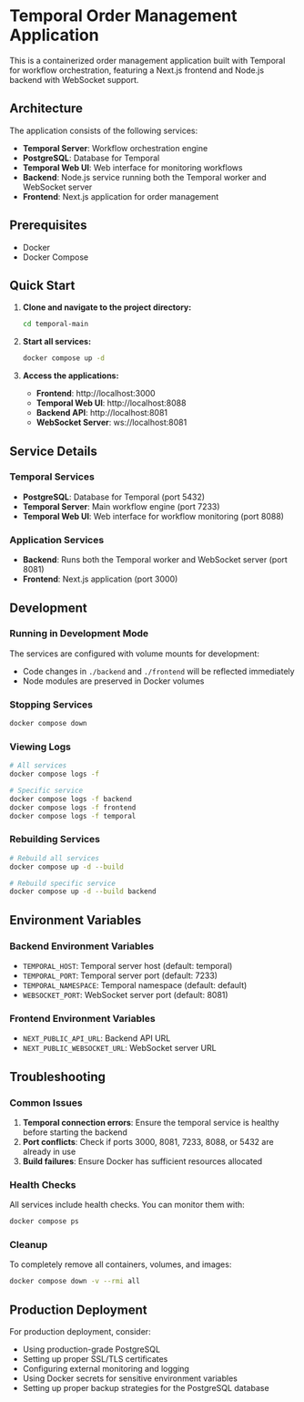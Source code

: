 # Temporal Order Management Application

This is a containerized order management application built with Temporal for workflow orchestration, featuring a Next.js frontend and Node.js backend with WebSocket support.

## Architecture

The application consists of the following services:

- **Temporal Server**: Workflow orchestration engine
- **PostgreSQL**: Database for Temporal
- **Temporal Web UI**: Web interface for monitoring workflows
- **Backend**: Node.js service running both the Temporal worker and WebSocket server
- **Frontend**: Next.js application for order management

## Prerequisites

- Docker
- Docker Compose

## Quick Start

1. **Clone and navigate to the project directory:**
   ```bash
   cd temporal-main
   ```

2. **Start all services:**
   ```bash
   docker compose up -d
   ```

3. **Access the applications:**
   - **Frontend**: http://localhost:3000
   - **Temporal Web UI**: http://localhost:8088
   - **Backend API**: http://localhost:8081
   - **WebSocket Server**: ws://localhost:8081

## Service Details

### Temporal Services
- **PostgreSQL**: Database for Temporal (port 5432)
- **Temporal Server**: Main workflow engine (port 7233)
- **Temporal Web UI**: Web interface for workflow monitoring (port 8088)

### Application Services
- **Backend**: Runs both the Temporal worker and WebSocket server (port 8081)
- **Frontend**: Next.js application (port 3000)

## Development

### Running in Development Mode
The services are configured with volume mounts for development:
- Code changes in `./backend` and `./frontend` will be reflected immediately
- Node modules are preserved in Docker volumes

### Stopping Services
```bash
docker compose down
```

### Viewing Logs
```bash
# All services
docker compose logs -f

# Specific service
docker compose logs -f backend
docker compose logs -f frontend
docker compose logs -f temporal
```

### Rebuilding Services
```bash
# Rebuild all services
docker compose up -d --build

# Rebuild specific service
docker compose up -d --build backend
```

## Environment Variables

### Backend Environment Variables
- `TEMPORAL_HOST`: Temporal server host (default: temporal)
- `TEMPORAL_PORT`: Temporal server port (default: 7233)
- `TEMPORAL_NAMESPACE`: Temporal namespace (default: default)
- `WEBSOCKET_PORT`: WebSocket server port (default: 8081)

### Frontend Environment Variables
- `NEXT_PUBLIC_API_URL`: Backend API URL
- `NEXT_PUBLIC_WEBSOCKET_URL`: WebSocket server URL

## Troubleshooting

### Common Issues

1. **Temporal connection errors**: Ensure the temporal service is healthy before starting the backend
2. **Port conflicts**: Check if ports 3000, 8081, 7233, 8088, or 5432 are already in use
3. **Build failures**: Ensure Docker has sufficient resources allocated

### Health Checks
All services include health checks. You can monitor them with:
```bash
docker compose ps
```

### Cleanup
To completely remove all containers, volumes, and images:
```bash
docker compose down -v --rmi all
```

## Production Deployment

For production deployment, consider:
- Using production-grade PostgreSQL
- Setting up proper SSL/TLS certificates
- Configuring external monitoring and logging
- Using Docker secrets for sensitive environment variables
- Setting up proper backup strategies for the PostgreSQL database
